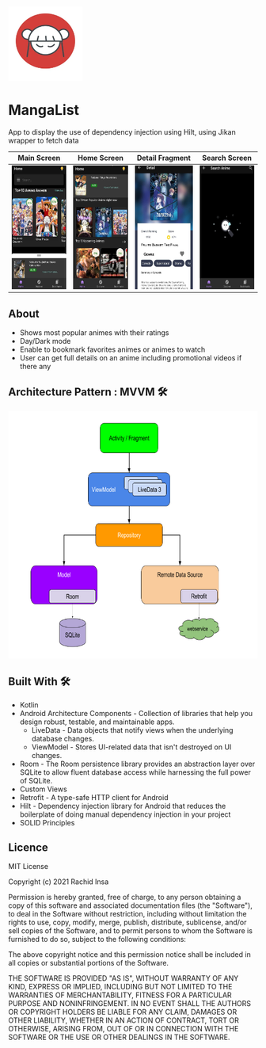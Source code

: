 <img src="images/icon.png" width="150" height="150">  

# MangaList
App to display the use of dependency injection using Hilt, using Jikan wrapper to fetch data



| Main Screen     |  Home Screen |  Detail Fragment | Search Screen  |
| ----------- | ----------- |----------- |----------- |
|<img src="images/1.jpeg" width="150" height="250">|<img src="images/2.jpeg" width="150" height="250">|<img src="images/3.jpeg" width="150" height="250">|<img src="images/4.jpeg" width="150" height="250">|

## About

- Shows most popular animes with their ratings
- Day/Dark mode
- Enable to bookmark favorites animes or animes to watch
- User can get full details on an anime including promotional videos if there any


## Architecture Pattern : MVVM 🛠

<img src="images/mvvm.png" width="700" height="500">

## Built With 🛠

- Kotlin
- Android Architecture Components - Collection of libraries that help you design robust, testable, and maintainable apps.
    - LiveData - Data objects that notify views when the underlying database changes.
    - ViewModel - Stores UI-related data that isn't destroyed on UI changes.
- Room - The Room persistence library provides an abstraction layer over SQLite to allow fluent database access while harnessing the full power of SQLite.
- Custom Views 
- Retrofit - A type-safe HTTP client for Android
- Hilt - Dependency injection library for Android that reduces the boilerplate of doing manual dependency injection in your project
- SOLID Principles


## Licence

MIT License

Copyright (c) 2021 Rachid Insa

Permission is hereby granted, free of charge, to any person obtaining a copy
of this software and associated documentation files (the "Software"), to deal
in the Software without restriction, including without limitation the rights
to use, copy, modify, merge, publish, distribute, sublicense, and/or sell
copies of the Software, and to permit persons to whom the Software is
furnished to do so, subject to the following conditions:

The above copyright notice and this permission notice shall be included in all
copies or substantial portions of the Software.

THE SOFTWARE IS PROVIDED "AS IS", WITHOUT WARRANTY OF ANY KIND, EXPRESS OR
IMPLIED, INCLUDING BUT NOT LIMITED TO THE WARRANTIES OF MERCHANTABILITY,
FITNESS FOR A PARTICULAR PURPOSE AND NONINFRINGEMENT. IN NO EVENT SHALL THE
AUTHORS OR COPYRIGHT HOLDERS BE LIABLE FOR ANY CLAIM, DAMAGES OR OTHER
LIABILITY, WHETHER IN AN ACTION OF CONTRACT, TORT OR OTHERWISE, ARISING FROM,
OUT OF OR IN CONNECTION WITH THE SOFTWARE OR THE USE OR OTHER DEALINGS IN THE
SOFTWARE.

